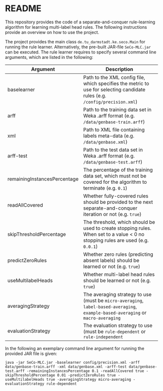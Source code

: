 # README

This repository provides the code of a separate-and-conquer rule-learning algorithm for learning multi-label head rules. The following instructions provide an overview on how to use the project.

The project provides the main class `de.tu_darmstadt.ke.seco.Main` for running the rule learner. Alternatively, the pre-built JAR-file `SeCo-MLC.jar` can be executed. The rule learner requires to specify several command line arguments, which are listed in the following:

| Argument                     | Description                                                                                                                       |
|------------------------------|-----------------------------------------------------------------------------------------------------------------------------------|
| baselearner                  | Path to the XML config file, which specifies the metric to use for selecting candidate rules (e.g. `/config/precision.xml`)       |
| arff                         | Path to the training data set in Weka .arff format (e.g. `/data/genbase-train.arff`)                                              |
| xml                          | Path to XML file containing labels meta-data (e.g. `/data/genbase.xml`)                                                           |
| arff-test                    | Path to the test data set in Weka .arff format (e.g. `/data/genbase-test.arff`)                                                   |
| remainingInstancesPercentage | The percentage of the training data set, which must not be covered for the algorithm to terminate (e.g. `0.1`)                    |
| readAllCovered               | Whether fully-covered rules should be provided to the next separate-and-conquer iteration or not (e.g. `true`)                    |
| skipThresholdPercentage      | The threshold, which should be used to create stopping rules. When set to a value < 0 no stopping rules are used (e.g. `0.0.1`)   |
| predictZeroRules             | Whether zero rules (predicting absent labels) should be learned or not (e.g. `true`)                                              |
| useMultilabelHeads           | Whether multi-label head rules should be learned or not (e.g. `true`)                                                             |
| averagingStrategy            | The averaging strategy to use (must be `micro-averaging`, `label-based-averaging`, `example-based-averaging` or `macro-averaging` |
| evaluationStrategy           | The evaluation strategy to use (must be `rule-dependent` or `rule-independent`                                                    |

In the following an exemplary command line argument for running the provided JAR file is given:

```
java -jar SeCo-MLC.jar -baselearner config/precision.xml -arff data/genbase-train.arff -xml data/genbase.xml -arff-test data/genbase-test.arff -remainingInstancesPercentage 0.1 -readAllCovered true -skipThresholdPercentage 0.01 -predictZeroRules true -useMultilabelHeads true -averagingStrategy micro-averaging -evaluationStrategy rule-dependent
```